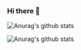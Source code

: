 ### Hi there 👋
<!--
- 🔭 I’m currently working on ...
- 🌱 I’m currently learning ...
- 👯 I’m looking to collaborate on ...
- 🤔 I’m looking for help with ...
- 💬 Ask me about ...
- 📫 How to reach me: ...
- 😄 Pronouns: ...
- ⚡ Fun fact: ...

[![Repos Badge](https://badges.pufler.dev/repos/rudrabarad)](https://badges.pufler.dev)

-->

![Anurag's github stats](https://github-readme-stats.vercel.app/api?username=rudrabarad&count_private=true)

![Anurag's github stats](https://github-readme-stats.vercel.app/api?username=rudrabarad&count_private=true&hide=contribs,prs)


